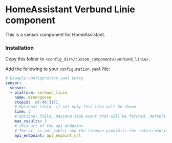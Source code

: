 # HomeAssistant Verbund Linie component

This is a sensor component for HomeAssistant.

### Installation

Copy this folder to `<config_dir>/custom_components/verbund_linie/`.

Add the following to your `configuration.yaml` file:

```yaml
# Example configuration.yaml entry
sensor:
  sensor:
  - platform: verbund_linie
    name: Krenngasse
    stopid: 'at:46:3171'
    # Optional field, if set only this line will be shown
    line: 3
    # Optional field, maximum stop event that will be fetched, default is 10
    max_results: 3
    # this url of the api endpoint
    # The url is not public and the license prohibits the redistribution of the url. You can request access for free by sending a email to Verbund Linie. See the FAQ at https://www.verbundlinie.at/fahrplan/rund-um-den-fahrplan/link-zum-fahrplan# (only in german)
    api_endpoint: api_enpoint_url
```
